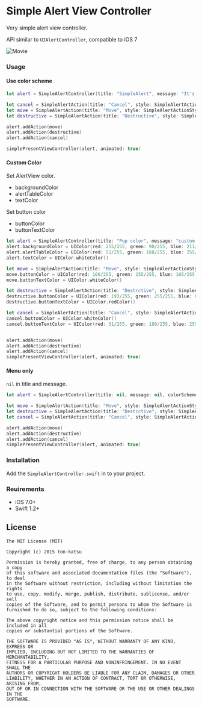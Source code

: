 Simple Alert View Controller
============================

Very simple alert view controller.

API similar to `UIAlertController`, compatible to iOS 7


![Movie](https://raw.githubusercontent.com/wiki/ton-katsu/SimpleAlertController/images/SimpleAlertViewController.gif)

### Usage

#### Use color scheme

```swift
let alert = SimpleAlertController(title: "SimpleAlert", message: "It's simple!", colorScheme: SimpleAlertColorScheme.Peach)

let cancel = SimpleAlertAction(title: "Cancel", style: SimpleAlertActionStyle.Cancel, color: UIColor.whiteColor(), handler: {() -> Void in println("cancel")})
let move = SimpleAlertAction(title: "Move", style: SimpleAlertActionStyle.Default, color: UIColor.hexStr(Constants.mainColorHex, alpha: 1.0), handler: {() -> Void in println("moved")})
let destructive = SimpleAlertAction(title: "Destructive", style: SimpleAlertActionStyle.Destructive, color: UIColor.hexStr(Constants.subColorHex, alpha: 1.0), handler: nil)

alert.addAction(move)
alert.addAction(destructive)
alert.addAction(cancel)

simplePresentViewController(alert, animated: true)
```

#### Custom Color

Set AlertView color.

* backgroundColor
* alertTableColor
* textColor

Set button color

* buttonColor
* buttonTextColor

```swift
let alert = SimpleAlertController(title: "Pop color", message: "custom color alert")
alert.backgroundColor = UIColor(red: 255/255, green: 90/255, blue: 211/255, alpha: 0.7)
alert.alertTableColor = UIColor(red: 51/255, green: 188/255, blue: 255/255, alpha: 1.0)
alert.textColor = UIColor.whiteColor()

let move = SimpleAlertAction(title: "Move", style: SimpleAlertActionStyle.Default, handler: {() -> Void in self.tabBarController?.selectedIndex = 2})
move.buttonColor = UIColor(red: 100/255, green: 255/255, blue: 165/255, alpha: 1.0)
move.buttonTextColor = UIColor.whiteColor()

let destructive = SimpleAlertAction(title: "Destrctive", style: SimpleAlertActionStyle.Destructive, handler: nil)
destructive.buttonColor = UIColor(red: 193/255, green: 255/255, blue: 6/255, alpha: 1.0)
destructive.buttonTextColor = UIColor.redColor()

let cancel = SimpleAlertAction(title: "Cancel", style: SimpleAlertActionStyle.Cancel, handler: {() -> Void in println("Cancelled")})
cancel.buttonColor = UIColor.whiteColor()
cancel.buttonTextColor = UIColor(red: 51/255, green: 188/255, blue: 255/255, alpha: 1.0)


alert.addAction(move)
alert.addAction(destructive)
alert.addAction(cancel)
simplePresentViewController(alert, animated: true)
```

#### Menu only

`nil` in title and message.

```swift
let alert = SimpleAlertController(title: nil, message: nil, colorScheme: SimpleAlertColorScheme.Peach)

let move = SimpleAlertAction(title: "Move", style: SimpleAlertActionStyle.Default, handler: {() -> Void in self.tabBarController?.selectedIndex = 2})
let destructive = SimpleAlertAction(title: "Destrctive", style: SimpleAlertActionStyle.Destructive, handler: nil)
let cancel = SimpleAlertAction(title: "Cancel", style: SimpleAlertActionStyle.Cancel, handler: {() -> Void in println("Cancelled")})

alert.addAction(move)
alert.addAction(destructive)
alert.addAction(cancel)
simplePresentViewController(alert, animated: true)
```

### Installation

Add the `SimpleAlertController.swift` in to your project.

### Reuirements

* iOS 7.0+
* Swift 1.2+


## License

    The MIT License (MIT)

    Copyright (c) 2015 ton-katsu

    Permission is hereby granted, free of charge, to any person obtaining a copy
    of this software and associated documentation files (the "Software"), to deal
    in the Software without restriction, including without limitation the rights
    to use, copy, modify, merge, publish, distribute, sublicense, and/or sell
    copies of the Software, and to permit persons to whom the Software is
    furnished to do so, subject to the following conditions:

    The above copyright notice and this permission notice shall be included in all
    copies or substantial portions of the Software.

    THE SOFTWARE IS PROVIDED "AS IS", WITHOUT WARRANTY OF ANY KIND, EXPRESS OR
    IMPLIED, INCLUDING BUT NOT LIMITED TO THE WARRANTIES OF MERCHANTABILITY,
    FITNESS FOR A PARTICULAR PURPOSE AND NONINFRINGEMENT. IN NO EVENT SHALL THE
    AUTHORS OR COPYRIGHT HOLDERS BE LIABLE FOR ANY CLAIM, DAMAGES OR OTHER
    LIABILITY, WHETHER IN AN ACTION OF CONTRACT, TORT OR OTHERWISE, ARISING FROM,
    OUT OF OR IN CONNECTION WITH THE SOFTWARE OR THE USE OR OTHER DEALINGS IN THE
    SOFTWARE.

